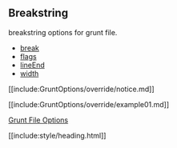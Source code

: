 ## Breakstring

breakstring options for grunt file.

* [break](break/)
* [flags](flags/)
* [lineEnd](lineend/)
* [width](width/)

[[include:GruntOptions/override/notice.md]]

[[include:GruntOptions/override/example01.md]]

[Grunt File Options](../)  

[[include:style/heading.html]]